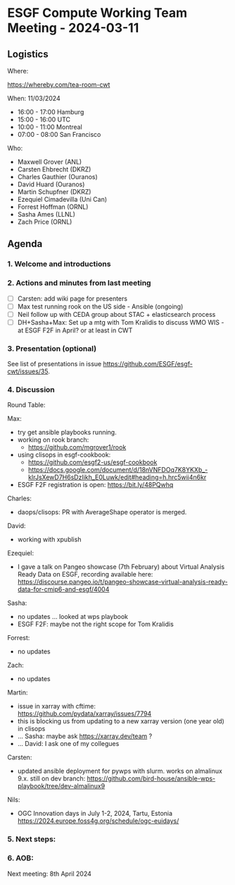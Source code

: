 # ESGF Compute Working Team Meeting - 2024-03-11


## Logistics

Where:

https://whereby.com/tea-room-cwt

When:  11/03/2024

* 16:00 - 17:00 Hamburg
* 15:00 - 16:00 UTC
* 10:00 - 11:00 Montreal
* 07:00 - 08:00 San Francisco

Who:

- Maxwell Grover (ANL)
- Carsten Ehbrecht (DKRZ)
- Charles Gauthier (Ouranos)
- David Huard (Ouranos)
- Martin Schupfner (DKRZ)
- Ezequiel Cimadevilla (Uni Can)
- Forrest Hoffman (ORNL)
- Sasha Ames (LLNL)
- Zach Price (ORNL)

## Agenda

### 1. Welcome and introductions

### 2. Actions and minutes from last meeting

- [ ] Carsten: add wiki page for presenters
- [ ] Max test running rook on the US side - Ansible (ongoing)
- [ ] Neil follow up with CEDA group about STAC + elasticsearch process
- [ ] DH+Sasha+Max: Set up a mtg with Tom Kralidis to discuss WMO WIS - at ESGF F2F in April? or at least in CWT

### 3. Presentation (optional)

See list of presentations in issue https://github.com/ESGF/esgf-cwt/issues/35.

### 4. Discussion

Round Table:

Max:
* try get ansible playbooks running.
* working on rook branch:
    * https://github.com/mgrover1/rook
* using clisops in esgf-cookbook:
    * https://github.com/esgf2-us/esgf-cookbook
    * https://docs.google.com/document/d/18nVNFDOq7K8YKXb_-klrJsXewD7H6sDzIikh_E0Luwk/edit#heading=h.hrc5wii4n6kr 
* ESGF F2F registration is open:
https://bit.ly/48PQwhq

Charles:
* daops/clisops: PR with AverageShape operator is merged.

David:
* working with xpublish

Ezequiel:
* I gave a talk on Pangeo showcase (7th February) about Virtual Analysis Ready Data on ESGF, recording available here: https://discourse.pangeo.io/t/pangeo-showcase-virtual-analysis-ready-data-for-cmip6-and-esgf/4004

Sasha:
* no updates ... looked at wps playbook
* ESGF F2F: maybe not the right scope for Tom Kralidis

Forrest:
* no updates

Zach:
* no updates

Martin:
* issue in xarray with cftime:
https://github.com/pydata/xarray/issues/7794
* this is blocking us from updating to a new xarray version (one year old) in clisops
* ... Sasha: maybe ask https://xarray.dev/team   ?
* ... David: I ask one of my collegues

Carsten: 
* updated ansible deployment for pywps with slurm. works on almalinux 9.x. still on dev branch:
https://github.com/bird-house/ansible-wps-playbook/tree/dev-almalinux9

Nils:
* OGC Innovation days in July 1-2, 2024, Tartu, Estonia
https://2024.europe.foss4g.org/schedule/ogc-euidays/ 


### 5. Next steps:



### 6. AOB:

Next meeting: 8th April 2024




 
 
 
 
 
